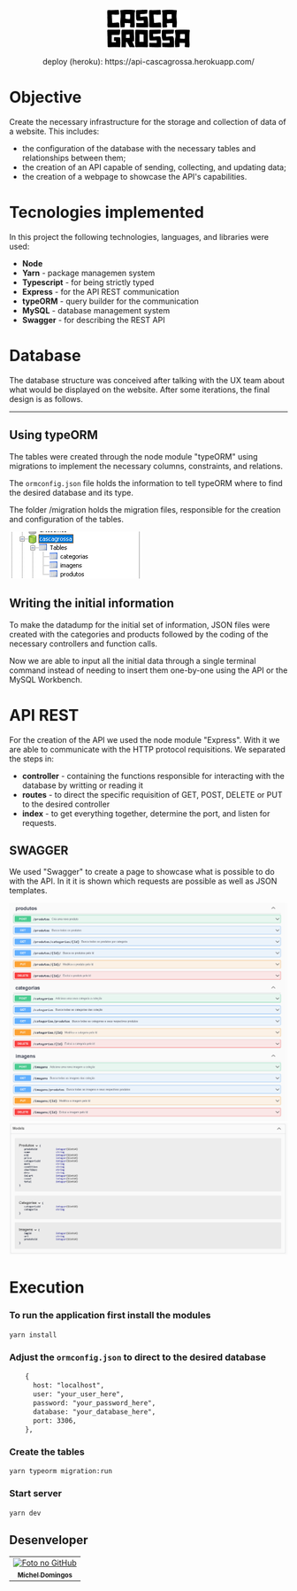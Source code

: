 <p align="center">	
  <img src="https://github.com/micheldslive/casca-grossa/blob/master/demo/casca-grossa-logo.png" width="150" alt="Unform" />
</p>

<p align="center">deploy (heroku): https://api-cascagrossa.herokuapp.com/</p>

# Objective  

Create the necessary infrastructure for the storage and collection of data of a website. This includes:  
  
- the configuration of the database with the necessary tables and relationships between them;
- the creation of an API capable of sending, collecting, and updating data;
- the creation of a webpage to showcase the API's capabilities.

# Tecnologies implemented  

In this project the following technologies, languages, and libraries were used:

- **Node**
- **Yarn** - package managemen system
- **Typescript** - for being strictly typed 
- **Express** - for the API REST communication
- **typeORM** - query builder for the communication
- **MySQL** - database management system
- **Swagger** - for describing the REST API

# Database  

The database structure was conceived after talking with the UX team about what would be displayed on the website. After some iterations, the final design is as follows.

-----

## Using typeORM  

The tables were created through the node module "typeORM" using migrations to implement the necessary columns, constraints, and relations.  
  
The `ormconfig.json` file holds the information to tell typeORM where to find the desired database and its type.  
  
The folder /migration holds the migration files, responsible for the creation and configuration of the tables.  
  
  
![MySQL print to show created tables in the required database](/demo/DB-MySQL.png "Created tables")  


## Writing the initial information  

To make the datadump for the initial set of information, JSON files were created with the categories and products followed by the coding of the necessary controllers and function calls.  
  
Now we are able to input all the initial data through a single terminal command instead of needing to insert them one-by-one using the API or the MySQL Workbench.  
  
  
# API REST

For the creation of the API we used the node module "Express". With it we are able to communicate with the HTTP protocol requisitions. We separated the steps in:
- **controller** - containing the functions responsible for interacting with the database by writting or reading it
- **routes** - to direct the specific requisition of GET, POST, DELETE or PUT to the desired controller
- **index** - to get everything together, determine the port, and listen for requests.

## SWAGGER
  
We used "Swagger" to create a page to showcase what is possible to do with the API. In it it is shown which requests are possible as well as JSON templates.

![Possible requests to interact with each table](demo/swagger-requests.png?raw=true "Possible requests")
![JSON Templates](demo/swagger-models.png?raw=true "JSON Tempaltes")


# Execution  
  
### To run the application first install the modules

```
yarn install
```
  
### Adjust the `ormconfig.json` to direct to the desired database

```
    {
      host: "localhost",
      user: "your_user_here",
      password: "your_password_here",
      database: "your_database_here",
      port: 3306,
    },
```

### Create the tables
```
yarn typeorm migration:run
```

### Start server
```
yarn dev
```
  
  
## Desenveloper<br>
<table>
  <tr>
    <td align="center">
      <a href="https://github.com/micheldslive">
        <img src="https://avatars.githubusercontent.com/u/55795597?v=4" width="100" alt="Foto no GitHub"/><br>
        <sub>
          <b>Michel Domingos</b>
        </sub>
      </a>
    </td>
  </tr>
</table>